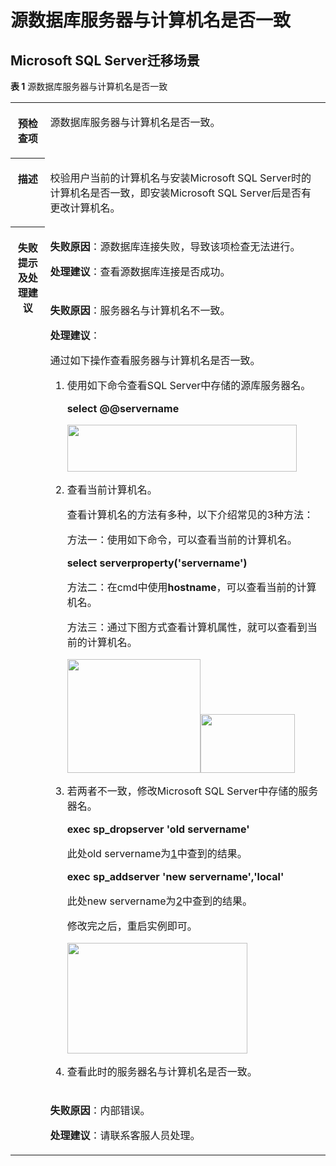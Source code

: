 # 源数据库服务器与计算机名是否一致<a name="drs_11_0026"></a>

## Microsoft SQL Server迁移场景<a name="section039874592720"></a>

**表 1**  源数据库服务器与计算机名是否一致

<a name="table3287441519624"></a>
<table><tbody><tr id="row2599816919624"><th class="firstcol" valign="top" width="11%" id="mcps1.2.3.1.1"><p id="p28669136191931"><a name="p28669136191931"></a><a name="p28669136191931"></a><strong id="b56695634191931"><a name="b56695634191931"></a><a name="b56695634191931"></a>预检查项</strong></p>
</th>
<td class="cellrowborder" valign="top" width="89%" headers="mcps1.2.3.1.1 "><p id="p2417015419758"><a name="p2417015419758"></a><a name="p2417015419758"></a>源数据库服务器与计算机名是否一致。</p>
</td>
</tr>
<tr id="row5314419219624"><th class="firstcol" valign="top" width="11%" id="mcps1.2.3.2.1"><p id="p59166431191931"><a name="p59166431191931"></a><a name="p59166431191931"></a><strong id="b62735832191931"><a name="b62735832191931"></a><a name="b62735832191931"></a>描述</strong></p>
</th>
<td class="cellrowborder" valign="top" width="89%" headers="mcps1.2.3.2.1 "><p id="p5029322519810"><a name="p5029322519810"></a><a name="p5029322519810"></a>校验用户当前的计算机名与安装Microsoft SQL Server时的计算机名是否一致，即安装Microsoft SQL Server后是否有更改计算机名。</p>
</td>
</tr>
<tr id="row3381416819624"><th class="firstcol" rowspan="3" valign="top" width="11%" id="mcps1.2.3.3.1"><p id="p33285247191931"><a name="p33285247191931"></a><a name="p33285247191931"></a><strong id="b31131775191931"><a name="b31131775191931"></a><a name="b31131775191931"></a>失败提示及<strong id="b14490151682817"><a name="b14490151682817"></a><a name="b14490151682817"></a>处理建议</strong></strong></p>
</th>
<td class="cellrowborder" valign="top" width="89%" headers="mcps1.2.3.3.1 "><p id="p6728124311544"><a name="p6728124311544"></a><a name="p6728124311544"></a><strong id="b98181275913"><a name="b98181275913"></a><a name="b98181275913"></a>失败原因</strong>：源数据库连接失败，导致该项检查无法进行。</p>
<p id="p17441457175719"><a name="p17441457175719"></a><a name="p17441457175719"></a><strong id="b117671048113514"><a name="b117671048113514"></a><a name="b117671048113514"></a>处理建议</strong>：查看源数据库连接是否成功。</p>
</td>
</tr>
<tr id="row5840174313563"><td class="cellrowborder" valign="top" headers="mcps1.2.3.3.1 "><p id="p1384094315567"><a name="p1384094315567"></a><a name="p1384094315567"></a><strong id="b173881010594"><a name="b173881010594"></a><a name="b173881010594"></a>失败原因</strong>：服务器名与计算机名不一致。</p>
<p id="p142152272394"><a name="p142152272394"></a><a name="p142152272394"></a><strong id="b10954955143519"><a name="b10954955143519"></a><a name="b10954955143519"></a>处理建议</strong>：</p>
<p id="p739925215418"><a name="p739925215418"></a><a name="p739925215418"></a>通过如下操作查看服务器与计算机名是否一致。</p>
<a name="ol20343153725511"></a><a name="ol20343153725511"></a><ol id="ol20343153725511"><li id="li153591137135517"><a name="li153591137135517"></a><a name="li153591137135517"></a>使用如下命令查看SQL Server中存储的源库服务器名。<p id="p935933716557"><a name="p935933716557"></a><a name="p935933716557"></a><strong id="b193591537155514"><a name="b193591537155514"></a><a name="b193591537155514"></a>select @@servername</strong></p>
<p id="p2359183775515"><a name="p2359183775515"></a><a name="p2359183775515"></a><a name="image235973795518"></a><a name="image235973795518"></a><span><img id="image235973795518" src="figures/fwx514861-GAUSS-DBaaS-image-56006973-6f30-4fc6-b5c1-f755237bc419.png" height="75.8285006904602" width="367.55707580566377"></span></p>
</li><li id="li1735913719551"><a name="li1735913719551"></a><a name="li1735913719551"></a>查看当前计算机名。<p id="p1335913714559"><a name="p1335913714559"></a><a name="p1335913714559"></a>查看计算机名的方法有多种，以下介绍常见的3种方法：</p>
<p id="p143596371552"><a name="p143596371552"></a><a name="p143596371552"></a>方法一：使用如下命令，可以查看当前的计算机名。</p>
<p id="p83593374559"><a name="p83593374559"></a><a name="p83593374559"></a><strong id="b535933715554"><a name="b535933715554"></a><a name="b535933715554"></a>select serverproperty('servername')</strong></p>
<p id="p135919370551"><a name="p135919370551"></a><a name="p135919370551"></a>方法二：在cmd中使用<strong id="b1359173755510"><a name="b1359173755510"></a><a name="b1359173755510"></a>hostname</strong>，可以查看当前的计算机名。</p>
<p id="p1835915378554"><a name="p1835915378554"></a><a name="p1835915378554"></a>方法三：通过下图方式查看计算机属性，就可以查看到当前的计算机名。</p>
<p id="p1035973716552"><a name="p1035973716552"></a><a name="p1035973716552"></a><a name="image1359837135511"></a><a name="image1359837135511"></a><span><img id="image1359837135511" src="figures/fwx514861-GAUSS-DBaaS-image-e85abd7d-d95d-4fdf-9b7e-8d0e7c4527c9.png" width="213.465" height="181.54500000000002"></span><a name="image9359113755512"></a><a name="image9359113755512"></a><span><img id="image9359113755512" src="figures/fwx514861-GAUSS-DBaaS-image-b9202bb2-5b90-479b-8d2f-29971c4fb0be.png" width="150.64714221954327" height="93.7810121154785"></span></p>
</li><li>若两者不一致，修改Microsoft SQL Server中存储的服务器名。<p id="p19359337155515"><a name="p19359337155515"></a><a name="p19359337155515"></a><strong id="b2035903755516"><a name="b2035903755516"></a><a name="b2035903755516"></a>exec sp_dropserver 'old servername'</strong></p>
<p id="p635913371554"><a name="p635913371554"></a><a name="p635913371554"></a>此处old servername为<a href="#li153591137135517">1</a>中查到的结果。</p>
<p id="p14359637175513"><a name="p14359637175513"></a><a name="p14359637175513"></a><strong id="b5359193715511"><a name="b5359193715511"></a><a name="b5359193715511"></a>exec sp_addserver 'new servername','local'</strong></p>
<p id="p835983715516"><a name="p835983715516"></a><a name="p835983715516"></a>此处new servername为<a href="#li1735913719551">2</a>中查到的结果。</p>
<p id="p203592373556"><a name="p203592373556"></a><a name="p203592373556"></a>修改完之后，重启实例即可。</p>
<p id="p12359637105518"><a name="p12359637105518"></a><a name="p12359637105518"></a><a name="image435993718556"></a><a name="image435993718556"></a><span><img id="image435993718556" src="figures/fwx514861-GAUSS-DBaaS-image-6c1a1891-d436-4b94-9ae2-cbc549101843.png" width="288.27750000000003" height="177.555"></span></p>
</li><li>查看此时的服务器名与计算机名是否一致。</li></ol>
</td>
</tr>
<tr id="row279789819624"><td class="cellrowborder" valign="top" headers="mcps1.2.3.3.1 "><p id="p134031431105814"><a name="p134031431105814"></a><a name="p134031431105814"></a><strong id="b16301152075914"><a name="b16301152075914"></a><a name="b16301152075914"></a>失败原因</strong>：内部错误。</p>
<p id="p1195013225820"><a name="p1195013225820"></a><a name="p1195013225820"></a><strong id="b11439180173619"><a name="b11439180173619"></a><a name="b11439180173619"></a>处理建议</strong>：请联系客服人员处理。</p>
</td>
</tr>
</tbody>
</table>

